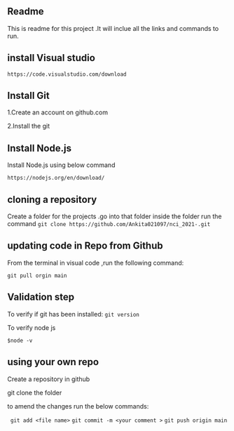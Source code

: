 ## Readme ##

This is readme for this project .It will inclue all the links and commands to run.

## install Visual studio ##
 ```https://code.visualstudio.com/download ```

 ## Install Git ##

 1.Create an account on github.com

 2.Install the git 

 ## Install Node.js ##

 Install Node.js using below command

 ```https://nodejs.org/en/download/```




## cloning a repository ##

 Create a folder for the projects .go into that folder
 inside the folder run the command 
  ``` git clone https://github.com/Ankita021097/nci_2021-.git ```

  ## updating code in  Repo from Github ##

From the terminal in visual code ,run the following command:

```git pull orgin main ```

## Validation step ##

To verify if git has been installed:
```git version  ```

To verify node js

``` $node -v ```

## using your own repo ##
 Create a repository in github 

 git clone the folder
  
   to amend the changes run the below commands:

   ``` git add <file name>```
   ``` git commit -m <your comment > ```
   ``` git push origin main ```







